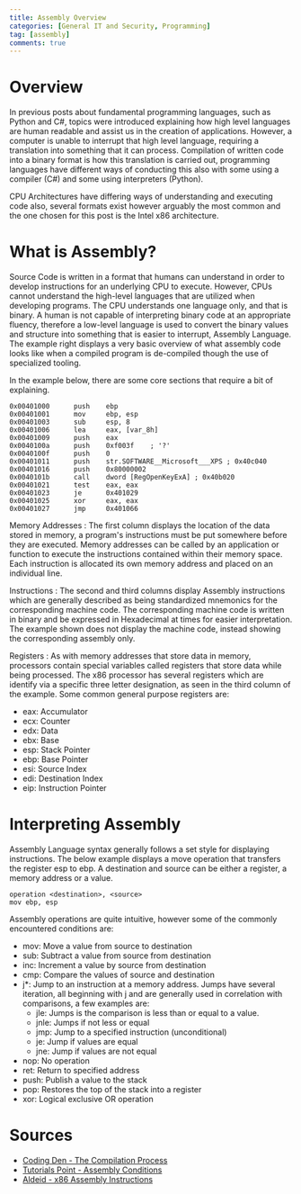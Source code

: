 ```yaml
---
title: Assembly Overview
categories: [General IT and Security, Programming]
tag: [assembly]
comments: true
---
```


# Overview

In previous posts about fundamental programming languages, such as Python and C#, topics were introduced explaining how high level languages are human readable and assist us in the creation of applications. However, a computer is unable to interrupt that high level language, requiring a translation into something that it can process. Compilation of written code into a binary format is how this translation is carried out, programming languages have different ways of conducting this also with some using a compiler (C#) and some using interpreters (Python).

CPU Architectures have differing ways of understanding and executing code also, several formats exist however arguably the most common and the one chosen for this post is the Intel x86 architecture.

# What is Assembly?

Source Code is written in a format that humans can understand in order to develop instructions for an underlying CPU to execute. However, CPUs cannot understand the high-level languages that are utilized when developing programs. The CPU understands one language only, and that is binary. A human is not capable of interpreting binary code at an appropriate fluency, therefore a low-level language is used to convert the binary values and structure into something that is easier to interrupt, Assembly Language. The example right displays a very basic overview of what assembly code looks like when a compiled program is de-compiled though the use of specialized tooling.

In the example below, there are some core sections that require a bit of explaining.

```plaintext
0x00401000      push    ebp
0x00401001      mov     ebp, esp
0x00401003      sub     esp, 8
0x00401006      lea     eax, [var_8h]
0x00401009      push    eax
0x0040100a      push    0xf003f    ; '?'
0x0040100f      push    0
0x00401011      push    str.SOFTWARE__Microsoft___XPS ; 0x40c040
0x00401016      push    0x80000002
0x0040101b      call    dword [RegOpenKeyExA] ; 0x40b020
0x00401021      test    eax, eax
0x00401023      je      0x401029
0x00401025      xor     eax, eax
0x00401027      jmp     0x401066
```

Memory Addresses
: The first column displays the location of the data stored in memory, a program's instructions must be put somewhere before they are executed. Memory addresses can be called by an application or function to execute the instructions contained within their memory space. Each instruction is allocated its own memory address and placed on an individual line.

Instructions
: The second and third columns display Assembly instructions which are generally described as being standardized mnemonics for the corresponding machine code. The corresponding machine code is written in binary and be expressed in Hexadecimal at times for easier interpretation. The example shown does not display the machine code, instead showing the corresponding assembly only.

Registers
: As with memory addresses that store data in memory, processors contain special variables called registers that store data while being processed. The x86 processor has several registers which are identify via a specific three letter designation, as seen in the third column of the example. Some common general purpose registers are:
- eax: Accumulator
- ecx: Counter
- edx: Data
- ebx: Base
- esp: Stack Pointer
- ebp: Base Pointer
- esi: Source Index
- edi: Destination Index
- eip: Instruction Pointer

# Interpreting Assembly

Assembly Language syntax generally follows a set style for displaying instructions. The below example displays a move operation that transfers the register esp to ebp. A destination and source can be either a register, a memory address or a value.

```plaintext
operation <destination>, <source>
mov ebp, esp
```

Assembly operations are quite intuitive, however some of the commonly encountered conditions are:
- mov: Move a value from source to destination
- sub: Subtract a value from source from destination
- inc: Increment a value by source from destination
- cmp: Compare the values of source and destination
- j*: Jump to an instruction at a memory address. Jumps have several iteration, all beginning with j and are generally used in correlation with comparisons, a few examples are:
    - jle: Jumps is the comparison is less than or equal to a value.
    - jnle: Jumps if not less or equal
    - jmp: Jump to a specified instruction (unconditional)
    - je: Jump if values are equal
    - jne: Jump if values are not equal
- nop: No operation
- ret: Return to specified address
- push: Publish a value to the stack
- pop: Restores the top of the stack into a register
- xor: Logical exclusive OR operation

# Sources
- [Coding Den - The Compilation Process](https://medium.com/coding-den/the-compilation-process-a1307824d40e)
- [Tutorials Point - Assembly Conditions](https://www.tutorialspoint.com/assembly_programming/assembly_conditions.htm)
- [Aldeid - x86 Assembly Instructions](https://www.aldeid.com/wiki/X86-assembly/Instructions)